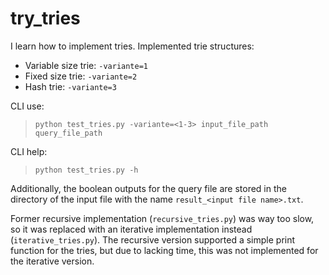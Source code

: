# try_tries
I learn how to implement tries. Implemented trie structures:
- Variable size trie: `-variante=1`
- Fixed size trie: `-variante=2`
- Hash trie: `-variante=3`

CLI use:

>`python test_tries.py -variante=<1-3> input_file_path query_file_path`

CLI help:

> `python test_tries.py -h`

Additionally, the boolean outputs for the query file are stored in the directory of
the input file with the name `result_<input file name>.txt`.

Former recursive implementation (`recursive_tries.py`) was way too slow,
so it was replaced with an iterative implementation instead (`iterative_tries.py`).
The recursive version supported a simple print function for the tries, but due
to lacking time, this was not implemented for the iterative version.
